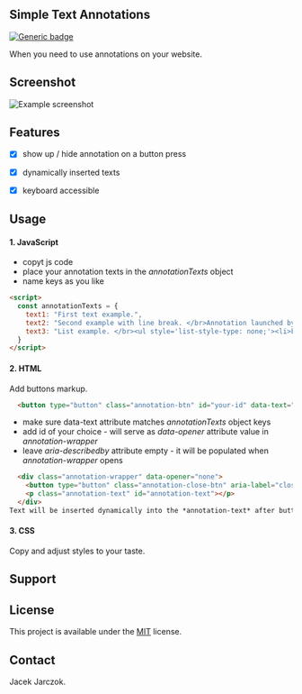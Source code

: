 ## Simple Text Annotations
[![Generic badge](https://img.shields.io/badge/Version-1.1.1-green.svg)](https://shields.io/)

When you need to use annotations on your website.


## Screenshot
![Example screenshot](https://github.com/k-son/Tooltips/blob/main/annotations.png)


## Features
- [x] show up / hide annotation on a button press
- [x] dynamically inserted texts
- [x] keyboard accessible



## Usage
#### 1. JavaScript
- copyt js code
- place your annotation texts in the *annotationTexts* object
- name keys as you like
```html
<script>
  const annotationTexts = {
    text1: "First text example.",
    text2: "Second example with line break. </br>Annotation launched by Button nr 2 and Button nr 3.",
    text3: "List example. </br><ul style='list-style-type: none;'><li>First list item.</li><li>Second list item.</li><li>Third list item.</li>"
  }
</script>
```


#### 2. HTML
Add buttons markup.
```html
  <button type="button" class="annotation-btn" id="your-id" data-text="text1" aria-describedby="">some text to annotate</button>
```
- make sure data-text attribute matches *annotationTexts* object keys
- add id of your choice - will serve as *data-opener* attribute value in *annotation-wrapper*
- leave *aria-describedby* attribute empty - it will be populated when *annotation-wrapper* opens 

```html
  <div class="annotation-wrapper" data-opener="none">
    <button type="button" class="annotation-close-btn" aria-label="close annotation"></button>
    <p class="annotation-text" id="annotation-text"></p>
  </div>
Text will be inserted dynamically into the *annotation-text* after button press.
```


#### 3. CSS
Copy and adjust styles to your taste.


## Support

## License
This project is available under the [MIT](https://opensource.org/licenses/mit-license.php) license.

## Contact
 Jacek Jarczok.
